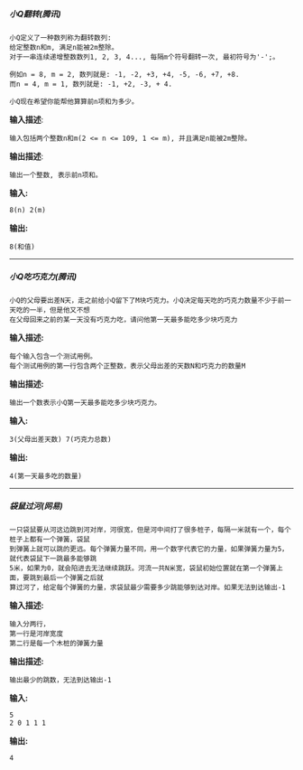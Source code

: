 ##### 小Q翻转(腾讯)
```
小Q定义了一种数列称为翻转数列:
给定整数n和m, 满足n能被2m整除。
对于一串连续递增整数数列1, 2, 3, 4..., 每隔m个符号翻转一次, 最初符号为'-';。
 
例如n = 8, m = 2, 数列就是: -1, -2, +3, +4, -5, -6, +7, +8.
而n = 4, m = 1, 数列就是: -1, +2, -3, + 4.
 
小Q现在希望你能帮他算算前n项和为多少。
```
 
**输入描述**:
 
```
输入包括两个整数n和m(2 <= n <= 109, 1 <= m), 并且满足n能被2m整除。
```
 
**输出描述**:
 
```
输出一个整数, 表示前n项和。
```
 
**输入:**
 
```
8(n) 2(m)
```
 
**输出:**
 
```
8(和值)
```
 
 
 
------------------------
 
##### 小Q吃巧克力(腾讯)
 
```
小Q的父母要出差N天，走之前给小Q留下了M块巧克力。小Q决定每天吃的巧克力数量不少于前一天吃的一半，但是他又不想
在父母回来之前的某一天没有巧克力吃，请问他第一天最多能吃多少块巧克力
```
 
**输入描述:**
 
```
每个输入包含一个测试用例。
每个测试用例的第一行包含两个正整数，表示父母出差的天数N和巧克力的数量M
```
 
 **输出描述:**
 
```
输出一个数表示小Q第一天最多能吃多少块巧克力。
```
 
 **输入:**
 
```
3(父母出差天数) 7(巧克力总数)
```
 
 **输出:**
 
```
4(第一天最多吃的数量)
```
 
 
 
------------------
 
##### 袋鼠过河(网易)
 
```
一只袋鼠要从河这边跳到河对岸，河很宽，但是河中间打了很多桩子，每隔一米就有一个，每个桩子上都有一个弹簧，袋鼠
到弹簧上就可以跳的更远。每个弹簧力量不同，用一个数字代表它的力量，如果弹簧力量为5，就代表袋鼠下一跳最多能够跳
5米，如果为0，就会陷进去无法继续跳跃。河流一共N米宽，袋鼠初始位置就在第一个弹簧上面，要跳到最后一个弹簧之后就
算过河了，给定每个弹簧的力量，求袋鼠最少需要多少跳能够到达对岸。如果无法到达输出-1
```
 
**输入描述:**
 
```
输入分两行，
第一行是河岸宽度
第二行是每一个木桩的弹簧力量
```
 
**输出描述:**
 
```
输出最少的跳数，无法到达输出-1
```
 
**输入:**
 
```
5
2 0 1 1 1
```
 
**输出:**
 
```
4
```
